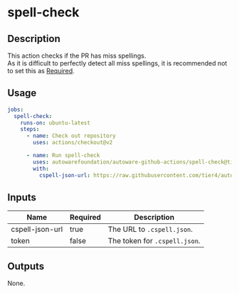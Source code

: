 # spell-check

## Description

This action checks if the PR has miss spellings.  
As it is difficult to perfectly detect all miss spellings, it is recommended not to set this as [Required](https://docs.github.com/en/repositories/configuring-branches-and-merges-in-your-repository/defining-the-mergeability-of-pull-requests/troubleshooting-required-status-checks).

## Usage

```yaml
jobs:
  spell-check:
    runs-on: ubuntu-latest
    steps:
      - name: Check out repository
        uses: actions/checkout@v2

      - name: Run spell-check
        uses: autowarefoundation/autoware-github-actions/spell-check@tier4/proposal
        with:
          cspell-json-url: https://raw.githubusercontent.com/tier4/autoware-spell-check-dict/main/cspell/.cspell.json
```

## Inputs

| Name            | Required | Description                   |
| --------------- | -------- | ----------------------------- |
| cspell-json-url | true     | The URL to `.cspell.json`.    |
| token           | false    | The token for `.cspell.json`. |

## Outputs

None.
